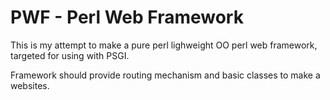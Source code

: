 # PWF - Perl Web Framework
This is my attempt to make a pure perl lighweight OO perl web framework, targeted for using with
PSGI.

Framework should provide routing mechanism and basic classes to make a websites.
